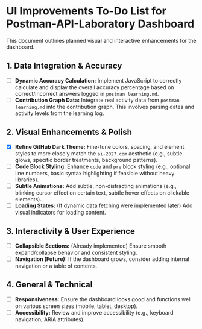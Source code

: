 # UI Improvements To-Do List for Postman-API-Laboratory Dashboard

This document outlines planned visual and interactive enhancements for the dashboard.

## 1. Data Integration & Accuracy

*   [ ] **Dynamic Accuracy Calculation:** Implement JavaScript to correctly calculate and display the overall accuracy percentage based on correct/incorrect answers logged in `postman learning.md`.
*   [ ] **Contribution Graph Data:** Integrate real activity data from `postman learning.md` into the contribution graph. This involves parsing dates and activity levels from the learning log.

## 2. Visual Enhancements & Polish

*   [x] **Refine GitHub Dark Theme:** Fine-tune colors, spacing, and element styles to more closely match the `ai-2027.com` aesthetic (e.g., subtle glows, specific border treatments, background patterns).
*   [ ] **Code Block Styling:** Enhance `code` and `pre` block styling (e.g., optional line numbers, basic syntax highlighting if feasible without heavy libraries).
*   [ ] **Subtle Animations:** Add subtle, non-distracting animations (e.g., blinking cursor effect on certain text, subtle hover effects on clickable elements).
*   [ ] **Loading States:** (If dynamic data fetching were implemented later) Add visual indicators for loading content.

## 3. Interactivity & User Experience

*   [ ] **Collapsible Sections:** (Already implemented) Ensure smooth expand/collapse behavior and consistent styling.
*   [ ] **Navigation (Future):** If the dashboard grows, consider adding internal navigation or a table of contents.

## 4. General & Technical

*   [ ] **Responsiveness:** Ensure the dashboard looks good and functions well on various screen sizes (mobile, tablet, desktop).
*   [ ] **Accessibility:** Review and improve accessibility (e.g., keyboard navigation, ARIA attributes).